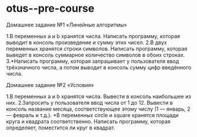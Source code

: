 # otus--pre-course
Домашнее задание №1 «Линейные алгоритмы»

1.В переменных a и b хранятся числа. Написать программу, которая выводит в консоль произведение и сумму этих чисел.
2.В двух переменных хранятся строки символов. Написать программу, которая выведет в консоль суммарное количество символов в обоих строках.
3.*Написать программу, которая запрашивает у пользователя ввод трёхзначного числа, а потом выводит в консоль сумму цифр введённого числа.

Домашнее задание №2 «Условия»

1.В переменных a и b хранятся числа. Вывести в консоль наибольшее из них.
2.Запросить у пользователя ввод числа от 1 до 12. Вывести в консоль название месяца, соответствующее этому числу (1 — январь, 2 — февраль и т.д.).
*В переменных circle и square хранятся площади круга и квадрата соответственно. Написать программу, которая определяет, поместится ли круг в квадрат.
